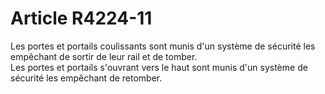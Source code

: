 # Article R4224-11

  
Les portes et portails coulissants sont munis d'un système de sécurité les empêchant de sortir de leur rail et de tomber.   
Les portes et portails s'ouvrant vers le haut sont munis d'un système de sécurité les empêchant de retomber.